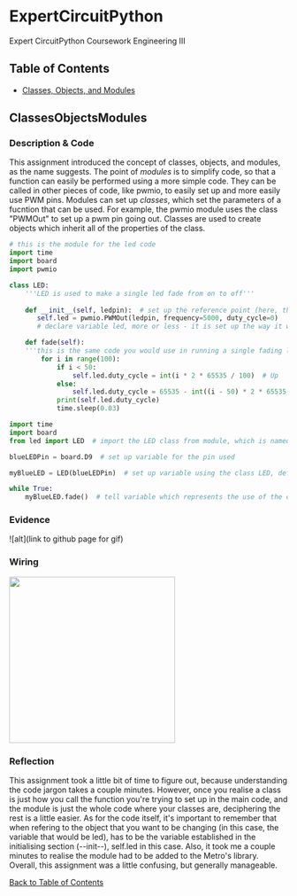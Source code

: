 # ExpertCircuitPython
Expert CircuitPython Coursework Engineering III

## Table of Contents
* [Classes, Objects, and Modules](#ClassesObjectsModules)

## ClassesObjectsModules

### Description & Code
This assignment introduced the concept of classes, objects, and modules, as the name suggests. The point of *modules* is to simplify code, so that a function can easily be performed using a more simple code. They can be called in other pieces of code, like pwmio, to easily set up and more easily use PWM pins. Modules can set up *classes*, which set the parameters of a fucntion that can be used. For example, the pwmio module uses the class "PWMOut" to set up a pwm pin going out. Classes are used to create objects which inherit all of the properties of the class.

```python
# this is the module for the led code
import time
import board
import pwmio

class LED:      
    '''LED is used to make a single led fade from on to off'''
    
    def __init__(self, ledpin):  # set up the reference point (here, the pin) ledpin
       self.led = pwmio.PWMOut(ledpin, frequency=5000, duty_cycle=0)
       # declare variable led, more or less - it is set up the way it would be in normal code

    def fade(self):
    '''this is the same code you would use in running a single fading led, but have to tell it to refer to "self" - this makes it applicable to any object it is applied to'''
        for i in range(100):
            if i < 50:  
                self.led.duty_cycle = int(i * 2 * 65535 / 100)  # Up
            else:
                self.led.duty_cycle = 65535 - int((i - 50) * 2 * 65535 / 100)  # Down
            print(self.led.duty_cycle)
            time.sleep(0.03)
```
```python
import time
import board
from led import LED  # import the LED class from module, which is named led

blueLEDPin = board.D9  # set up variable for the pin used

myBlueLED = LED(blueLEDPin)  # set up variable using the class LED, define "blueLEDpin" as reference point "ledpin"

while True:
    myBlueLED.fade()  # tell variable which represents the use of the class to do the function "fade" defined in the class
```


### Evidence
![alt](link to github page for gif)

### Wiring
<img src="evidence/" alt="" height="300">

### Reflection
This assignment took a little bit of time to figure out, because understanding the code jargon takes a couple minutes. However, once you realise a class is just how you call the function you're trying to set up in the main code, and the module is just the whole code where your classes are, deciphering the rest is a little easier. As for the code itself, it's important to remember that when refering to the object that you want to be changing (in this case, the variable that would be led), has to be the variable established in the initialising section (--init--), self.led in this case. Also, it took me a couple minutes to realise the module had to be added to the Metro's library. Overall, this assignment was a little confusing, but generally manageable.

[Back to Table of Contents](#Table_of_Contents)

